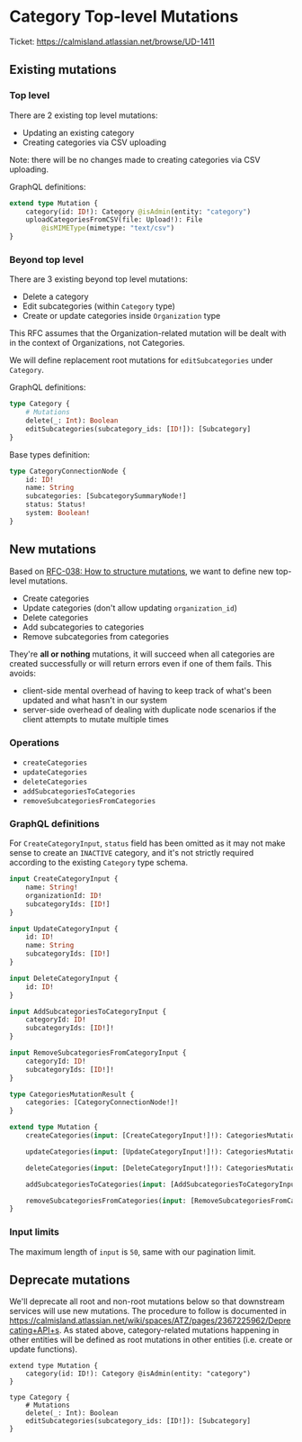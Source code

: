 # Category Top-level Mutations

Ticket: https://calmisland.atlassian.net/browse/UD-1411

## Existing mutations

### Top level

There are 2 existing top level mutations:

- Updating an existing category
- Creating categories via CSV uploading

Note: there will be no changes made to creating categories via CSV uploading.

GraphQL definitions:

```graphql
extend type Mutation {
    category(id: ID!): Category @isAdmin(entity: "category")
    uploadCategoriesFromCSV(file: Upload!): File
        @isMIMEType(mimetype: "text/csv")
}
```

### Beyond top level

There are 3 existing beyond top level mutations:

- Delete a category
- Edit subcategories (within `Category` type)
- Create or update categories inside `Organization` type

This RFC assumes that the Organization-related mutation will be dealt with in the context of Organizations, not Categories.

We will define replacement root mutations for `editSubcategories` under `Category`.

GraphQL definitions:

```graphql
type Category {
    # Mutations
    delete(_: Int): Boolean
    editSubcategories(subcategory_ids: [ID!]): [Subcategory]
}
```

Base types definition:

```graphql
type CategoryConnectionNode {
    id: ID!
    name: String
    subcategories: [SubcategorySummaryNode!]
    status: Status!
    system: Boolean!
}
```

## New mutations

Based on [RFC-038: How to structure mutations](https://bitbucket.org/calmisland/kidsloop-user-service/src/master/documents/rfc/038-How-to-structure-mutations.md), we want to define new top-level mutations.

- Create categories
- Update categories (don't allow updating `organization_id`)
- Delete categories
- Add subcategories to categories
- Remove subcategories from categories

They're **all or nothing** mutations, it will succeed when all categories are created successfully or will return errors even if one of them fails. This avoids:
- client-side mental overhead of having to keep track of what's been updated and what hasn't in our system
- server-side overhead of dealing with duplicate node scenarios if the client attempts to mutate multiple times

### Operations

- `createCategories`
- `updateCategories`
- `deleteCategories`
- `addSubcategoriesToCategories`
- `removeSubcategoriesFromCategories`

### GraphQL definitions

For `CreateCategoryInput`, `status` field has been omitted as it may not make sense to create an `INACTIVE` category, and it's not strictly required according to the existing `Category` type schema.

```graphql
input CreateCategoryInput {
    name: String!
    organizationId: ID!
    subcategoryIds: [ID!]
}

input UpdateCategoryInput {
    id: ID!
    name: String
    subcategoryIds: [ID!]
}

input DeleteCategoryInput {
    id: ID!
}

input AddSubcategoriesToCategoryInput {
    categoryId: ID!
    subcategoryIds: [ID!]!
}

input RemoveSubcategoriesFromCategoryInput {
    categoryId: ID!
    subcategoryIds: [ID!]!
}

type CategoriesMutationResult {
    categories: [CategoryConnectionNode!]!
}

extend type Mutation {
    createCategories(input: [CreateCategoryInput!]!): CategoriesMutationResult

    updateCategories(input: [UpdateCategoryInput!]!): CategoriesMutationResult

    deleteCategories(input: [DeleteCategoryInput!]!): CategoriesMutationResult

    addSubcategoriesToCategories(input: [AddSubcategoriesToCategoryInput!]!): CategoriesMutationResult

    removeSubcategoriesFromCategories(input: [RemoveSubcategoriesFromCategoryInput!]!): CategoriesMutationResult
}
```

### Input limits

The maximum length of `input` is `50`, same with our pagination limit.

## Deprecate mutations

We'll deprecate all root and non-root mutations below so that downstream services will use new mutations. The procedure to follow is documented in https://calmisland.atlassian.net/wiki/spaces/ATZ/pages/2367225962/Deprecating+API+s. As stated above, category-related mutations happening in other entities will be defined as root mutations in other entities (i.e. create or update functions).

```
extend type Mutation {
    category(id: ID!): Category @isAdmin(entity: "category")
}

type Category {
    # Mutations
    delete(_: Int): Boolean
    editSubcategories(subcategory_ids: [ID!]): [Subcategory]
}
```